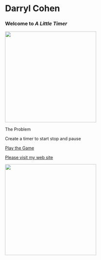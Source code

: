 Darryl Cohen
============

### **Welcome to _A Little Timer_**

<img src=https://ibin.co/3a6XOwZYp5wz.jpg width="300">

The Problem

Create a timer to start stop and pause

[Play the Game](https://darrylcohen.github.io/timer/)

[Please visit my web site](https://www.darrylcohen.com.au)

<a href="https://www.darrylcohen.com.au"> <img src=https://i.imgur.com/kbAnu4b.jpg width="300"></a>
